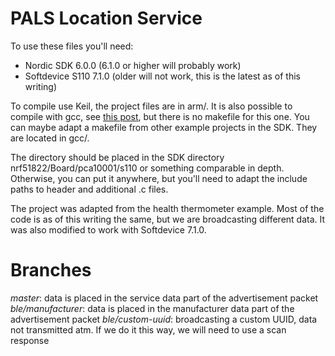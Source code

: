 PALS Location Service
=======

To use these files you'll need:
+ Nordic SDK 6.0.0 (6.1.0 or higher will probably work)
+ Softdevice S110 7.1.0 (older will not work, this is the latest as of this writing)

To compile use Keil, the project files are in arm/. It is also possible to compile with gcc, see [this post](https://devzone.nordicsemi.com/blogs/22/getting-started-with-nrf51-development-on-mac-os-x/), but there is no makefile for this one. You can maybe adapt a makefile from other example projects in the SDK. They are located in gcc/.

The directory should be placed in the SDK directory nrf51822/Board/pca10001/s110 or something comparable in depth. Otherwise, you can put it anywhere, but you'll need to adapt the include paths to header and additional .c files.

The project was adapted from the health thermometer example. Most of the code is as of this writing the same, but we are broadcasting different data. It was also modified to work with Softdevice 7.1.0.

Branches
=======
*master*: data is placed in the service data part of the advertisement packet
*ble/manufacturer*: data is placed in the manufacturer data part of the advertisement packet
*ble/custom-uuid*: broadcasting a custom UUID, data not transmitted atm. If we do it this way, we will need to use a scan response 
